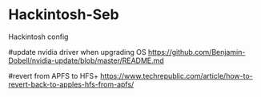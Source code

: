 # Hackintosh-Seb
Hackintosh config

#update nvidia driver when upgrading OS
https://github.com/Benjamin-Dobell/nvidia-update/blob/master/README.md

#revert from APFS to HFS+
https://www.techrepublic.com/article/how-to-revert-back-to-apples-hfs-from-apfs/
